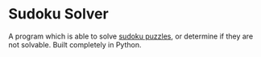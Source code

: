 # Sudoku Solver

A program which is able to solve [sudoku puzzles](https://en.wikipedia.org/wiki/Sudoku), or determine if they are not solvable. Built completely in Python.